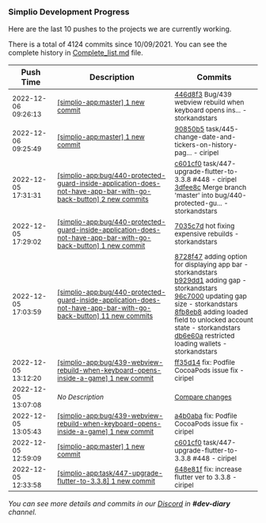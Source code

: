 
### Simplio Development Progress

Here are the last 10 pushes to the projects we are currently working.

There is a total of 4124 commits since 10/09/2021. You can see the complete history in
 [Complete_list.md](Complete_list.md) file.

| Push Time | Description | Commits |
| --- | --- | --- |
| <sub>2022-12-06 09:26:13</sub> | <sub>[[simplio-app:master] 1 new commit](https://github.com/SimplioOfficial/simplio-app/commit/446d8f3b81cefd96cb74a8eb6f276db75aed44d9)</sub> | <sub>[446d8f3](https://github.com/SimplioOfficial/simplio-app/commit/446d8f3b81cefd96cb74a8eb6f276db75aed44d9) Bug/439 webview rebuild when keyboard opens ins... - storkandstars</sub> |
| <sub>2022-12-06 09:25:49</sub> | <sub>[[simplio-app:master] 1 new commit](https://github.com/SimplioOfficial/simplio-app/commit/90850b5690c283dbc465118a56d265a40e18b817)</sub> | <sub>[90850b5](https://github.com/SimplioOfficial/simplio-app/commit/90850b5690c283dbc465118a56d265a40e18b817) task/445-change-date-and-tickers-on-history-pag... - ciripel</sub> |
| <sub>2022-12-05 17:31:31</sub> | <sub>[[simplio-app:bug/440\-protected\-guard\-inside\-application\-does\-not\-have\-app\-bar\-with\-go\-back\-button] 2 new commits](https://github.com/SimplioOfficial/simplio-app/compare/7035c7d7d972...3dfee8c04b51)</sub> | <sub>[c601cf0](https://github.com/SimplioOfficial/simplio-app/commit/c601cf0cdb1405f91bd874732632607688e0140a) task/447-upgrade-flutter-to-3.3.8 #448 - ciripel<br>[3dfee8c](https://github.com/SimplioOfficial/simplio-app/commit/3dfee8c04b51fc0fcbc70fbee07943d6a6d284eb) Merge branch 'master' into bug/440-protected-gu... - storkandstars</sub> |
| <sub>2022-12-05 17:29:02</sub> | <sub>[[simplio-app:bug/440\-protected\-guard\-inside\-application\-does\-not\-have\-app\-bar\-with\-go\-back\-button] 1 new commit](https://github.com/SimplioOfficial/simplio-app/commit/7035c7d7d97253dae28c04d66aaa3b96fd317176)</sub> | <sub>[7035c7d](https://github.com/SimplioOfficial/simplio-app/commit/7035c7d7d97253dae28c04d66aaa3b96fd317176) hot fixing expensive rebuilds - storkandstars</sub> |
| <sub>2022-12-05 17:03:59</sub> | <sub>[[simplio-app:bug/440\-protected\-guard\-inside\-application\-does\-not\-have\-app\-bar\-with\-go\-back\-button] 11 new commits](https://github.com/SimplioOfficial/simplio-app/compare/926872cf971e...a7f05e5ad9fc)</sub> | <sub>[8728f47](https://github.com/SimplioOfficial/simplio-app/commit/8728f4738a7b89bb6cef577d43c164447d9206c3) adding option for displaying app bar - storkandstars<br>[b929dd1](https://github.com/SimplioOfficial/simplio-app/commit/b929dd12cf6cf3fd5ca210d6933dc23b91e785de) adding gap - storkandstars<br>[96c7000](https://github.com/SimplioOfficial/simplio-app/commit/96c700025f5f3039cfa1c695351e29806786f656) updating gap size - storkandstars<br>[8fb8eb8](https://github.com/SimplioOfficial/simplio-app/commit/8fb8eb8aaaa473ce9fea00d054e26c0dcac83753) adding loaded field to unlocked account state - storkandstars<br>[db6e60a](https://github.com/SimplioOfficial/simplio-app/commit/db6e60ad8dfb6d43b41c8e6101a68449fe64da10) restricted loading wallets - storkandstars</sub> |
| <sub>2022-12-05 13:12:20</sub> | <sub>[[simplio-app:bug/439\-webview\-rebuild\-when\-keyboard\-opens\-inside\-a\-game] 1 new commit](https://github.com/SimplioOfficial/simplio-app/commit/ff35d140a0b0463a6817712deaddbc2c5ca1607e)</sub> | <sub>[ff35d14](https://github.com/SimplioOfficial/simplio-app/commit/ff35d140a0b0463a6817712deaddbc2c5ca1607e) fix: Podfile CocoaPods issue fix - ciripel</sub> |
| <sub>2022-12-05 13:07:08</sub> | <sub>_No Description_</sub> | <sub>[Compare changes](https://github.com/SimplioOfficial/simplio-app/compare/a4b0aba84240...d615bbda45fb)</sub> |
| <sub>2022-12-05 13:05:43</sub> | <sub>[[simplio-app:bug/439\-webview\-rebuild\-when\-keyboard\-opens\-inside\-a\-game] 1 new commit](https://github.com/SimplioOfficial/simplio-app/commit/a4b0aba8424016912e5fa6c0aaaa33664557c062)</sub> | <sub>[a4b0aba](https://github.com/SimplioOfficial/simplio-app/commit/a4b0aba8424016912e5fa6c0aaaa33664557c062) fix: Podfile CocoaPods issue fix - ciripel</sub> |
| <sub>2022-12-05 12:59:09</sub> | <sub>[[simplio-app:master] 1 new commit](https://github.com/SimplioOfficial/simplio-app/commit/c601cf0cdb1405f91bd874732632607688e0140a)</sub> | <sub>[c601cf0](https://github.com/SimplioOfficial/simplio-app/commit/c601cf0cdb1405f91bd874732632607688e0140a) task/447-upgrade-flutter-to-3.3.8 #448 - ciripel</sub> |
| <sub>2022-12-05 12:33:58</sub> | <sub>[[simplio-app:task/447\-upgrade\-flutter\-to\-3\.3\.8] 1 new commit](https://github.com/SimplioOfficial/simplio-app/commit/648e81fd8dc2c2693e5314f5b81eaf4900187399)</sub> | <sub>[648e81f](https://github.com/SimplioOfficial/simplio-app/commit/648e81fd8dc2c2693e5314f5b81eaf4900187399) fix: increase flutter ver to 3.3.8 - ciripel</sub> |

_You can see more details and commits in our [Discord](https://discord.gg/aKhjuwZmdP) in **#dev-diary** channel._
